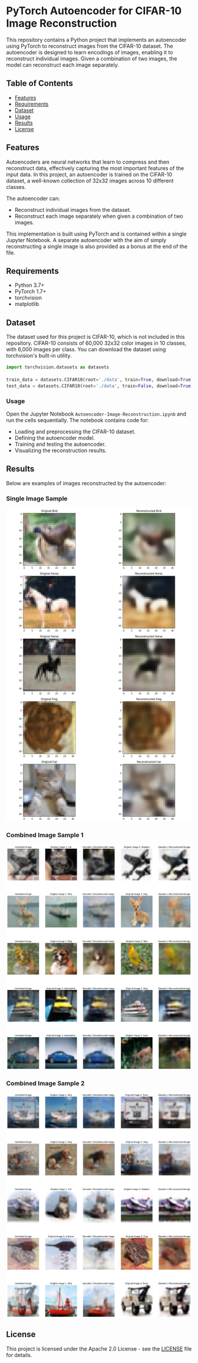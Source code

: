 # PyTorch Autoencoder for CIFAR-10 Image Reconstruction

This repository contains a Python project that implements an autoencoder using PyTorch to reconstruct images from the CIFAR-10 dataset. The autoencoder is designed to learn encodings of images, enabling it to reconstruct individual images. Given a combination of two images, the model can reconstruct each image separately.

## Table of Contents

- [Features](#features)
- [Requirements](#requirements)
- [Dataset](#dataset)
- [Usage](#usage)
- [Results](#results)
- [License](#license)


## Features

Autoencoders are neural networks that learn to compress and then reconstruct data, effectively capturing the most important features of the input data. In this project, an autoencoder is trained on the CIFAR-10 dataset, a well-known collection of 32x32 images across 10 different classes.

The autoencoder can:

- Reconstruct individual images from the dataset.
- Reconstruct each image separately when given a combination of two images.

This implementation is built using PyTorch and is contained within a single Jupyter Notebook.
A separate autoencoder with the aim of simply reconstructing a single image is also provided as a bonus at the end of the file.


## Requirements

- Python 3.7+
- PyTorch 1.7+
- torchvision
- matplotlib


## Dataset

The dataset used for this project is CIFAR-10, which is not included in this repository. CIFAR-10 consists of 60,000 32x32 color images in 10 classes, with 6,000 images per class. You can download the dataset using torchvision's built-in utility.

```python
import torchvision.datasets as datasets

train_data = datasets.CIFAR10(root='./data', train=True, download=True)
test_data = datasets.CIFAR10(root='./data', train=False, download=True)
```


### Usage

Open the Jupyter Notebook `Autoencoder-Image-Reconstruction.ipynb` and run the cells sequentially. The notebook contains code for:

- Loading and preprocessing the CIFAR-10 dataset.
- Defining the autoencoder model.
- Training and testing the autoencoder.
- Visualizing the reconstruction results.


## Results

Below are examples of images reconstructed by the autoencoder:

### Single Image Sample
![Sample 3](./Samples/Single_Image_Reconstruction.jpg)

### Combined Image Sample 1
![Sample 1](./Samples/Combined_Image_Reconstruction_1.jpg)

### Combined Image Sample 2
![Sample 2](./Samples/Combined_Image_Reconstruction_2.jpg)


## License

This project is licensed under the Apache 2.0 License - see the [LICENSE](LICENSE) file for details.
